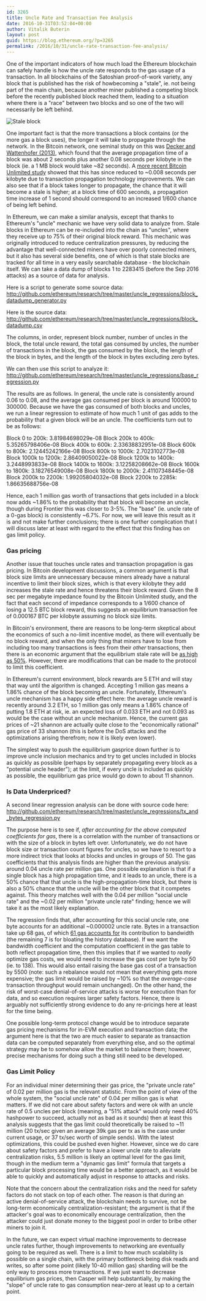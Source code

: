 ```yaml
---
id: 3265
title: Uncle Rate and Transaction Fee Analysis
date: 2016-10-31T03:52:04+00:00
author: Vitalik Buterin
layout: post
guid: https://blog.ethereum.org/?p=3265
permalink: /2016/10/31/uncle-rate-transaction-fee-analysis/
---
```

One of the important indicators of how much load the Ethereum blockchain can safely handle is how the uncle rate responds to the gas usage of a transaction. In all blockchains of the Satoshian proof-of-work variety, any block that is published has the risk of howbecoming a "stale", ie. not being part of the main chain, because another miner published a competing block before the recently published block reached them, leading to a situation where there is a "race" between two blocks and so one of the two will necessarily be left behind.

<img src="https://blog.ethereum.org/wp-content/uploads/2014/07/minernet3.png" alt="Stale block" />

One important fact is that the more transactions a block contains (or the more gas a block uses), the longer it will take to propagate through the network. In the Bitcoin network, one seminal study on this was <a href="http://www.gsd.inesc-id.pt/~ler/docencia/rcs1314/papers/P2P2013_041.pdf">Decker and Wattenhofer (2013)</a>, which found that the average propagation time of a block was about 2 seconds plus another 0.08 seconds per kilobyte in the block (ie. a 1 MB block would take ~82 seconds). A <a href="https://www.bitcoinunlimited.info/resources/feemarket.pdf">more recent Bitcoin Unlimited study</a> showed that this has since reduced to ~0.008 seconds per kilobyte due to transaction propagation technology improvements. We can also see that if a block takes longer to propagate, the chance that it will become a stale is higher; at a block time of 600 seconds, a propagation time increase of 1 second should correspond to an increased 1/600 chance of being left behind.

In Ethereum, we can make a similar analysis, except that thanks to Ethereum's "uncle" mechanic we have very solid data to analyze from. Stale blocks in Ethereum can be re-included into the chain as "uncles", where they receive up to 75% of their original block reward. This mechanic was originally introduced to reduce centralization pressures, by reducing the advantage that well-connected miners have over poorly connected miners, but it also has several side benefits, one of which is that stale blocks are tracked for all time in a very easily searchable database - the blockchain itself. We can take a data dump of blocks 1 to 2283415 (before the Sep 2016 attacks) as a source of data for analysis.

Here is a script to generate some source data: <a href="http://github.com/ethereum/research/tree/master/uncle_regressions/block_datadump_generator.py">http://github.com/ethereum/research/tree/master/uncle_regressions/block_datadump_generator.py</a>

Here is the source data: <a href="http://github.com/ethereum/research/tree/master/uncle_regressions/block_datadump.csv">http://github.com/ethereum/research/tree/master/uncle_regressions/block_datadump.csv</a>

The columns, in order, represent block number, number of uncles in the block, the total uncle reward, the total gas consumed by uncles, the number of transactions in the block, the gas consumed by the block, the length of the block in bytes, and the length of the block in bytes excluding zero bytes.

We can then use this script to analyze it: <a href="http://github.com/ethereum/research/tree/master/uncle_regressions/base_regression.py">http://github.com/ethereum/research/tree/master/uncle_regressions/base_regression.py</a>

The results are as follows. In general, the uncle rate is consistently around 0.06 to 0.08, and the average gas consumed per block is around 100000 to 300000. Because we have the gas consumed of both blocks and uncles, we run a linear regression to estimate of how much 1 unit of gas adds to the probability that a given block will be an uncle. The coefficients turn out to be as follows:

Block 0 to 200k:  3.81984698029e-08
Block 200k to 400k:  5.35265798406e-08
Block 400k to 600k:  2.33638832951e-08
Block 600k to 800k:  2.12445242166e-08
Block 800k to 1000k:  2.7023102773e-08
Block 1000k to 1200k:  2.86409050022e-08
Block 1200k to 1400k:  3.2448993833e-08
Block 1400k to 1600k:  3.12258208662e-08
Block 1600k to 1800k:  3.18276549008e-08
Block 1800k to 2000k:  2.41107348445e-08
Block 2000k to 2200k:  1.99205804032e-08
Block 2200k to 2285k:  1.86635688756e-08

Hence, each 1 million gas worth of transactions that gets included in a block now adds ~1.86% to the probability that that block will become an uncle, though during Frontier this was closer to 3-5%. The "base" (ie. uncle rate of a 0-gas block) is consistently ~6.7%. For now, we will leave this result as it is and not make further conclusions; there is one further complication that I will discuss later at least with regard to the effect that this finding has on gas limit policy.

### Gas pricing

Another issue that touches uncle rates and transaction propagation is gas pricing. In Bitcoin development discussions, a common argument is that block size limits are unnecessary because miners already have a natural incentive to limit their block sizes, which is that every kilobyte they add increases the stale rate and hence threatens their block reward. Given the 8 sec per megabyte impedance found by the Bitcoin Unlimited study, and the fact that each second of impedance corresponds to a 1/600 chance of losing a 12.5 BTC block reward, this suggests an equilibrium transaction fee of 0.000167 BTC per kilobyte assuming no block size limits.

In Bitcoin's environment, there are reasons to be long-term skeptical about the economics of such a no-limit incentive model, as there will eventually be no block reward, and when the only thing that miners have to lose from including too many transactions is fees from their <i>other</i> transactions, then there is an economic argument that the equilibrium stale rate will be <a href="https://www.reddit.com/r/btc/comments/3zz7qt/some_statistics_on_average_vs_median_for_adaptive/cyq938d">as high as 50%</a>. However, there are modifications that can be made to the protocol to limit this coefficient.

In Ethereum's current environment, block rewards are 5 ETH and will stay that way until the algorithm is changed. Accepting 1 million gas means a 1.86% chance of the block becoming an uncle. Fortunately, Ethereum's uncle mechanism has a happy side effect here: the average uncle reward is recently around 3.2 ETH, so 1 million gas only means a 1.86% chance of putting 1.8 ETH at risk, ie. an expected loss of 0.033 ETH and not 0.093 as would be the case without an uncle mechanism. Hence, the current gas prices of ~21 shannon are actually quite close to the "economically rational" gas price of 33 shannon (this is before the DoS attacks and the optimizations arising therefrom; now it is likely even lower).

The simplest way to push the equilibrium gasprice down further is to improve uncle inclusion mechanics and try to get uncles included in blocks as quickly as possible (perhaps by separately propagating every block as a "potential uncle header"); at the limit, if every uncle is included as quickly as possible, the equilibrium gas price would go down to about 11 shannon.

### Is Data Underpriced?

A second linear regression analysis can be done with source code here: <a href="http://github.com/ethereum/research/tree/master/uncle_regressions/tx_and_bytes_regression.py">http://github.com/ethereum/research/tree/master/uncle_regressions/tx_and_bytes_regression.py</a>

The purpose here is to see if, <i>after accounting for the above computed coefficients for gas</i>, there is a correlation with the number of transactions or with the size of a block in bytes left over. Unfortunately, we do not have block size or transaction count figures for uncles, so we have to resort to a more indirect trick that looks at blocks and uncles in groups of 50. The gas coefficients that this analysis finds are higher than the previous analysis: around 0.04 uncle rate per million gas. One possible explanation is that if a single block has a high propagation time, and it leads to an uncle, there is a 50% chance that that uncle is the high-propagation-time block, but there is also a 50% chance that the uncle will be the other block that it competes against. This theory matches well with the 0.04 per million "social uncle rate" and the ~0.02 per million "private uncle rate" finding; hence we will take it as the most likely explanation.

The regression finds that, after accounting for this social uncle rate, one byte accounts for an additional ~0.000002 uncle rate. Bytes in a transaction take up 68 gas, of which <a href="https://docs.google.com/spreadsheets/d/15wghZr-Z6sRSMdmRmhls9dVXTOpxKy8Y64oy9MvDZEQ/edit#gid=0">61 gas accounts for</a> its contribution to bandwidth (the remaining 7 is for bloating the history database). If we want the bandwidth coefficient and the computation coefficient in the gas table to both reflect propagation time, then this implies that if we wanted to <i>really</i> optimize gas costs, we would need to increase the gas cost per byte by 50 (ie. to 138). This would also entail raising the base gas cost of a transaction by 5500 (note: such a rebalance would not mean that everything gets more expensive; the gas limit would be raised by ~10% so that the <i>average-case</i> transaction throughput would remain unchanged). On the other hand, the risk of worst-case denial-of-service attacks is worse for execution than for data, and so execution requires larger safety factors. Hence, there is arguably not sufficiently strong evidence to do any re-pricings here at least for the time being.

One possible long-term protocol change would be to introduce separate gas pricing mechanisms for in-EVM execution and transaction data; the argument here is that the two are much easier to separate as transaction data can be computed separately from everything else, and so the optimal strategy may be to somehow allow the market to balance them; however, precise mechanisms for doing such a thing still need to be developed.

### Gas Limit Policy

For an individual miner determining their gas price, the "private uncle rate" of 0.02 per million gas is the relevant statistic. From the point of view of the whole system, the "social uncle rate" of 0.04 per million gas is what matters. If we did not care about safety factors and were ok with an uncle rate of 0.5 uncles per block (meaning, a "51% attack" would only need 40% hashpower to succeed, actually not as bad as it sounds) then at least this analysis suggests that the gas limit could theoretically be raised to ~11 million (20 tx/sec given an average 39k gas per tx as is the case under current usage, or 37 tx/sec worth of simple sends). With the latest optimizations, this could be pushed even higher. However, since we do care about safety factors and prefer to have a lower uncle rate to alleviate centralization risks, 5.5 million is likely an optimal level for the gas limit, though in the medium term a "dynamic gas limit" formula that targets a particular block processing time would be a better approach, as it would be able to quickly and automatically adjust in response to attacks and risks.

Note that the concern about the centralization risks and the need for safety factors do not stack on top of each other. The reason is that during an active denial-of-service attack, the blockchain needs to survive, not be long-term economically centralization-resistant; the argument is that if the attacker's goal was to economically encourage centralization, then the attacker could just donate money to the biggest pool in order to bribe other miners to join it.

In the future, we can expect virtual machine improvements to decrease uncle rates further, though improvements to networking are eventually going to be required as well. There is a limit to how much scalability is possible on a single chain, with the primary bottleneck being disk reads and writes, so after some point (likely 10-40 million gas) sharding will be the only way to process more transactions. If we just want to decrease equilibrium gas prices, then Casper will help substantially, by making the "slope" of uncle rate to gas consumption near-zero at least up to a certain point.